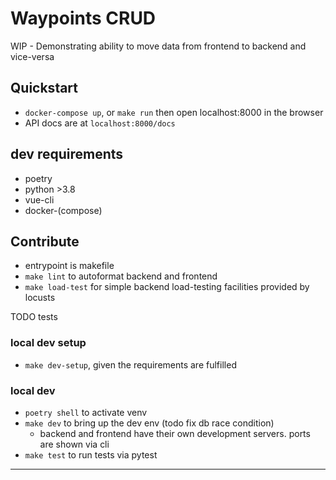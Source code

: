 # Waypoints CRUD
WIP - Demonstrating ability to move data from frontend to backend and vice-versa

## Quickstart
- `docker-compose up`, or `make run` then open localhost:8000 in the browser
- API docs are at `localhost:8000/docs`


## dev requirements
- poetry
- python >3.8
- vue-cli
- docker-(compose)
## Contribute
- entrypoint is makefile
- `make lint` to autoformat backend and frontend
- `make load-test` for simple backend load-testing facilities provided by locusts

TODO tests
### local dev setup
- `make dev-setup`, given the requirements are fulfilled
### local dev
- `poetry shell` to activate venv
- `make dev` to bring up the dev env (todo fix db race condition)
  - backend and frontend have their own development servers. ports are shown via cli
- `make test` to run tests via pytest


---------------
